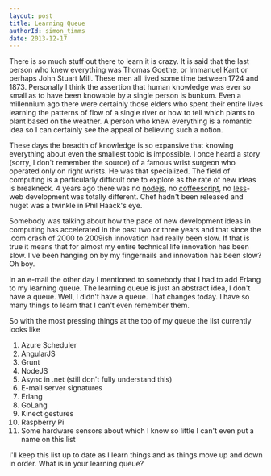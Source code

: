 ```yaml
---
layout: post
title: Learning Queue
authorId: simon_timms
date: 2013-12-17
---
```


There is so much stuff out there to learn it is crazy. It is said that the last person who knew everything was Thomas Goethe, or Immanuel Kant or perhaps John Stuart Mill. These men all lived some time between 1724 and 1873. Personally I think the assertion that human knowledge was ever so small as to have been knowable by a single person is bunkum. Even a millennium ago there were certainly those elders who spent their entire lives learning the patterns of flow of a single river or how to tell which plants to plant based on the weather. A person who knew everything is a romantic idea so I can certainly see the appeal of believing such a notion.

These days the breadth of knowledge is so expansive that knowing everything about even the smallest topic is impossible. I once heard a story (sorry, I don't remember the source) of a famous wrist surgeon who operated only on right wrists. He was that specialized. The field of computing is a particularly difficult one to explore as the rate of new ideas is breakneck. 4 years ago there was no [nodejs](https://en.wikipedia.org/wiki/Nodejs), no [coffeescript](https://en.wikipedia.org/wiki/Coffeescript), no [less](https://en.wikipedia.org/wiki/LESS_(stylesheet_language))- web development was totally different. Chef hadn't been released and nuget was a twinkle in Phil Haack's eye.

Somebody was talking about how the pace of new development ideas in computing has accelerated in the past two or three years and that since the .com crash of 2000 to 2009ish innovation had really been slow. If that is true it means that for almost my entire technical life innovation has been slow. I've been hanging on by my fingernails and innovation has been slow? Oh boy.

In an e-mail the other day I mentioned to somebody that I had to add Erlang to my learning queue. The learning queue is just an abstract idea, I don't have a queue. Well, I didn't have a queue. That changes today. I have so many things to learn that I can't even remember them.

So with the most pressing things at the top of my queue the list currently looks like

1. Azure Scheduler
2. AngularJS
3. Grunt
4. NodeJS
5. Async in .net (still don't fully understand this)
6. E-mail server signatures
7. Erlang
8. GoLang
9. Kinect gestures
10. Raspberry Pi
11. Some hardware sensors about which I know so little I can't even put a name on this list

I'll keep this list up to date as I learn things and as things move up and down in order. What is in your learning queue?



